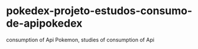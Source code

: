 # pokedex-projeto-estudos-consumo-de-apipokedex
consumption of Api Pokemon, studies of consumption of Api 
